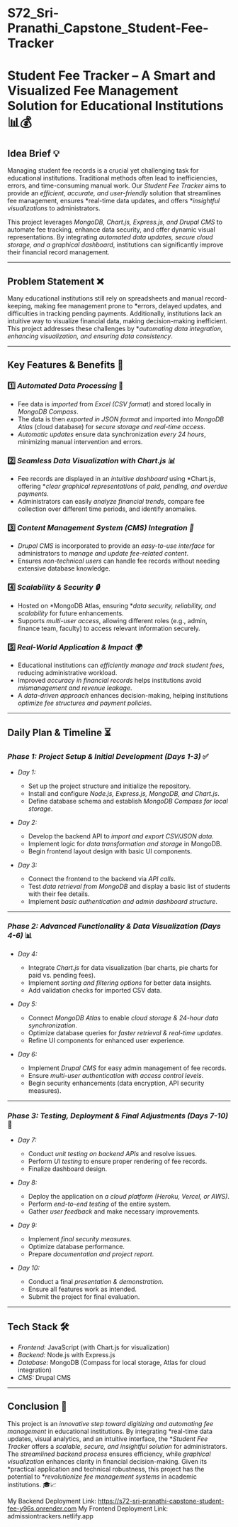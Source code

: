 # S72_Sri-Pranathi_Capstone_Student-Fee-Tracker

# Student Fee Tracker – A Smart and Visualized Fee Management Solution for Educational Institutions 📊💰

## Idea Brief 💡
Managing student fee records is a crucial yet challenging task for educational institutions. Traditional methods often lead to inefficiencies, errors, and time-consuming manual work. Our *Student Fee Tracker* aims to provide an *efficient, accurate, and user-friendly* solution that streamlines fee management, ensures *real-time data updates, and offers **insightful visualizations* to administrators.

This project leverages *MongoDB, Chart.js, Express.js, and Drupal CMS* to automate fee tracking, enhance data security, and offer dynamic visual representations. By integrating *automated data updates, secure cloud storage, and a graphical dashboard*, institutions can significantly improve their financial record management.

---

## Problem Statement ❌
Many educational institutions still rely on spreadsheets and manual record-keeping, making fee management prone to *errors, delayed updates, and difficulties in tracking pending payments. Additionally, institutions lack an intuitive way to visualize financial data, making decision-making inefficient. This project addresses these challenges by **automating data integration, enhancing visualization, and ensuring data consistency*.

---

## Key Features & Benefits 🚀
### 1️⃣ *Automated Data Processing* 🔄
   - Fee data is *imported* from *Excel (CSV format)* and stored locally in *MongoDB Compass*.
   - The data is then *exported in JSON format* and imported into *MongoDB Atlas* (cloud database) for *secure storage and real-time access*.
   - *Automatic updates* ensure data synchronization *every 24 hours*, minimizing manual intervention and errors.

### 2️⃣ *Seamless Data Visualization with Chart.js 📊*
   - Fee records are displayed in an *intuitive dashboard* using *Chart.js, offering **clear graphical representations* of *paid, pending, and overdue payments*.
   - Administrators can easily *analyze financial trends*, compare fee collection over different time periods, and identify anomalies.

### 3️⃣ *Content Management System (CMS) Integration 📝*
   - *Drupal CMS* is incorporated to provide an *easy-to-use interface* for administrators to *manage and update fee-related content*.
   - Ensures *non-technical users* can handle fee records without needing extensive database knowledge.

### 4️⃣ *Scalability & Security 🔒*
   - Hosted on *MongoDB Atlas, ensuring **data security, reliability, and scalability* for future enhancements.
   - Supports *multi-user access*, allowing different roles (e.g., admin, finance team, faculty) to access relevant information securely.

### 5️⃣ *Real-World Application & Impact 🌍*
   - Educational institutions can *efficiently manage and track student fees*, reducing administrative workload.
   - Improved *accuracy in financial records* helps institutions avoid *mismanagement and revenue leakage*.
   - A *data-driven approach* enhances decision-making, helping institutions *optimize fee structures and payment policies*.

---

## Daily Plan & Timeline ⏳
### *Phase 1: Project Setup & Initial Development (Days 1-3)* ✅
- *Day 1:* 
  - Set up the project structure and initialize the repository.
  - Install and configure *Node.js, Express.js, MongoDB, and Chart.js*.
  - Define database schema and establish *MongoDB Compass for local storage*.

- *Day 2:*
  - Develop the backend API to *import and export CSV/JSON data*.
  - Implement logic for *data transformation and storage* in MongoDB.
  - Begin frontend layout design with basic UI components.

- *Day 3:*
  - Connect the frontend to the backend via *API calls*.
  - Test *data retrieval from MongoDB* and display a basic list of students with their fee details.
  - Implement *basic authentication and admin dashboard structure*.

---

### *Phase 2: Advanced Functionality & Data Visualization (Days 4-6)* 📊
- *Day 4:*
  - Integrate *Chart.js* for data visualization (bar charts, pie charts for paid vs. pending fees).
  - Implement *sorting and filtering options* for better data insights.
  - Add validation checks for imported CSV data.

- *Day 5:*
  - Connect *MongoDB Atlas* to enable *cloud storage & 24-hour data synchronization*.
  - Optimize database queries for *faster retrieval & real-time updates*.
  - Refine UI components for enhanced user experience.

- *Day 6:*
  - Implement *Drupal CMS* for easy admin management of fee records.
  - Ensure *multi-user authentication with access control levels*.
  - Begin security enhancements (data encryption, API security measures).

---

### *Phase 3: Testing, Deployment & Final Adjustments (Days 7-10)* 🚀
- *Day 7:*
  - Conduct *unit testing on backend APIs* and resolve issues.
  - Perform *UI testing* to ensure proper rendering of fee records.
  - Finalize dashboard design.

- *Day 8:*
  - Deploy the application on *a cloud platform (Heroku, Vercel, or AWS)*.
  - Perform *end-to-end testing* of the entire system.
  - Gather *user feedback* and make necessary improvements.

- *Day 9:*
  - Implement *final security measures*.
  - Optimize database performance.
  - Prepare *documentation and project report*.

- *Day 10:*
  - Conduct a final *presentation & demonstration*.
  - Ensure all features work as intended.
  - Submit the project for final evaluation.

---

## Tech Stack 🛠
- *Frontend:* JavaScript (with Chart.js for visualization)
- *Backend:* Node.js with Express.js
- *Database:* MongoDB (Compass for local storage, Atlas for cloud integration)
- *CMS:* Drupal CMS

---

## Conclusion 🎯
This project is an *innovative step toward digitizing and automating fee management* in educational institutions. By integrating *real-time data updates, visual analytics, and an intuitive interface, the **Student Fee Tracker* offers a *scalable, secure, and insightful solution* for administrators. The *streamlined backend process* ensures efficiency, while *graphical visualization* enhances clarity in financial decision-making. Given its *practical application and technical robustness, this project has the potential to **revolutionize fee management systems* in academic institutions. 🎓📈


My Backend Deployment Link: https://s72-sri-pranathi-capstone-student-fee-y96s.onrender.com 
My Frontend Deployment Link: admissiontrackers.netlify.app